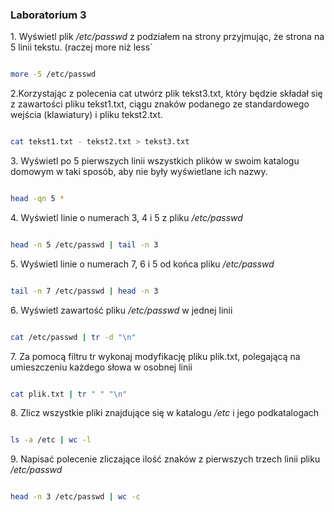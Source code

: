 ### Laboratorium 3


1\. Wyświetl plik */etc/passwd* z podziałem na strony przyjmując, że strona na 5 linii tekstu. (raczej more niż less`

```sh

more -5 /etc/passwd

```

2\.Korzystając z polecenia cat utwórz plik tekst3.txt, który będzie składał się z zawartości pliku tekst1.txt,
ciągu znaków podanego ze standardowego wejścia (klawiatury) i pliku tekst2.txt.


```sh

cat tekst1.txt - tekst2.txt > tekst3.txt

```

3\. Wyświetl po 5 pierwszych linii wszystkich plików w swoim katalogu domowym
w taki sposób, aby nie były wyświetlane ich nazwy.

```sh

head -qn 5 *

```

4\. Wyświetl linie o numerach 3, 4 i 5 z pliku */etc/passwd*

```sh

head -n 5 /etc/passwd | tail -n 3

```

5\. Wyświetl linie o numerach 7, 6 i 5 od końca pliku */etc/passwd*

```sh

tail -n 7 /etc/passwd | head -n 3

```

6\. Wyświetl zawartość pliku */etc/passwd* w jednej linii

```sh

cat /etc/passwd | tr -d "\n"

```

7\. Za pomocą filtru tr wykonaj modyfikację pliku plik.txt, polegającą na umieszczeniu każdego słowa w osobnej linii

```sh

cat plik.txt | tr " " "\n"

```

8\. Zlicz wszystkie pliki znajdujące się w katalogu */etc* i jego podkatalogach

```sh

ls -a /etc | wc -l

```

9\. Napisać polecenie zliczające ilość znaków z pierwszych trzech linii pliku */etc/passwd*

```sh

head -n 3 /etc/passwd | wc -c

```

